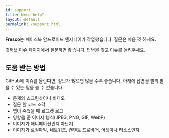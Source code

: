 ```yaml
---
id: support
title: Need help?
layout: default
permalink: /support.html
---
```

**Fresco**는 페이스북 안드로이드 엔지니어가 작업했습니다. 질문은 마음 껏 하세요.

[깃허브 이슈 페이지](https://github.com/facebook/fresco/issues)에서 질문하면 좋습니다. 답변을 찾고 이슈를 올려주세요.

## 도움 받는 방법

GitHub에 이슈를 올린다면, 정보가 많으면 많을 수록 좋습니다. 아래에 답변을 빨리 받을 수 있는 팁을 볼 수 있습니다.

- 문제의 스크린샷이나 비디오
- 질문 할 코드 조각
- 앱이 죽었을 때 로그캣 로그
- 영향을 준 이미지 형식(JPEG, PNG, GIF, WebP)
- 이미지가 애니메이션인지 아닌지
- 이미지가 로컬파일, 네트워크, 컨텐트 프로비더, 어셋이나 리소스인지
